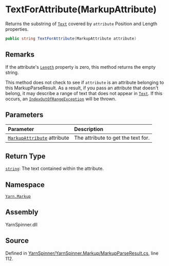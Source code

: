 # TextForAttribute\(MarkupAttribute\)

Returns the substring of [`Text`](markupparseresult.text.md) covered by `attribute` Position and Length properties.

```csharp
public string TextForAttribute(MarkupAttribute attribute)
```

## Remarks

If the attribute's [`Length`](../markupattribute/markupattribute.length.md) property is zero, this method returns the empty string.

This method does not check to see if `attribute` is an attribute belonging to this MarkupParseResult. As a result, if you pass an attribute that doesn't belong, it may describe a range of text that does not appear in [`Text`](markupparseresult.text.md). If this occurs, an [`IndexOutOfRangeException`](https://docs.microsoft.com/dotnet/api/System.IndexOutOfRangeException) will be thrown.

## Parameters

| Parameter | Description |
| :--- | :--- |
| [`MarkupAttribute`](../markupattribute/) attribute | The attribute to get the text for. |

## Return Type

[`string`](https://docs.microsoft.com/dotnet/api/System.String): The text contained within the attribute.

## Namespace

[`Yarn.Markup`](../)

## Assembly

YarnSpinner.dll

## Source

Defined in [YarnSpinner/YarnSpinner.Markup/MarkupParseResult.cs](https://github.com/YarnSpinnerTool/YarnSpinner//blob/develop/YarnSpinner/YarnSpinner.Markup/MarkupParseResult.cs#L112), line 112.

